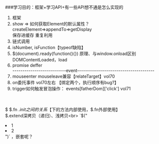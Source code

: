 ###学习目的：框架+学习API+有一些API想不通是怎么实现的
1. 框架
2. show => 如何获取Element的默认属性？createElement=>appendTo=>getDisplay<br>
   保存进缓存  重复利用
3. 链式调用
4. isNumber, isFunction【typeof缺陷】  
5. $(document).ready(function(){}) 原理、与window.onload区别<br>
        DOMContentLoaded，load
6. promise deffer<br>
---------------------------event---------------------------------------
7. mouseenter mouseleave兼容【relateTarget】vol70
8. on委托事件 vol70左右 【绑定两个，执行顺序有bug?】
9. trigger如何触发冒泡操作： events[fatherDom]['click'] vol71


<br><br>
$ $.fn $.init 之间的关系【$下的方法内部使用，$.fn外部使用】<br>
$.extend深拷贝（递归）、浅拷贝<br>
`$("<li>1</li><li>2</li>")` ，嵌套呢？